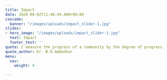 ```yaml
---
title: Impact
date: 2020-08-02T11:40:49.000+00:00
cascade:
  banner: "/images/uploads/impact_slider-1.jpg"
slides:
- hero_image: "/images/uploads/impact_slider-1.jpg"
  text: Impact
  footer_text: ''
quote: I measure the progress of a community by the degree of progress which women have achieved.
quote_author: Dr. B.R.Ambedkar
menu:
  nav:
    weight: 4

---
```

